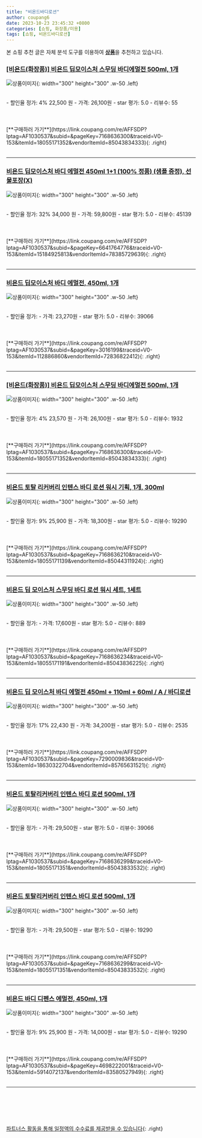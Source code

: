 ```yaml
---
title: "비욘드바디로션"
author: coupang6
date: 2023-10-23 23:45:32 +0800
categories: [쇼핑, 화장품/미용]
tags: [쇼핑, 비욘드바디로션]
---
```


본 쇼핑 추천 글은 자체 분석 도구를 이용하여 [**상품**](https://link.coupang.com/a/bao1ui)을 추천하고 있습니다.

### [[비욘드(화장품)] 비욘드 딥모이스처 스무딩 바디에멀전 500ml, 1개](https://link.coupang.com/re/AFFSDP?lptag=AF1030537&subid=&pageKey=7168636300&traceid=V0-153&itemId=18055171352&vendorItemId=85043834333)

![상품이미지](https://thumbnail9.coupangcdn.com/thumbnails/remote/230x230ex/image/vendor_inventory/2f60/b1b61b211f799247edca6212294ba12c449246f194748297d242aab4f0f5.jpg){: width="300" height="300" .w-50 .left}


<br>
- 할인율 정가: 4%  22,500   원
- 가격: 26,100원
- star 평가: 5.0
- 리뷰수: 55
<br>
<br>
<br>
<br>
[**구매하러 가기**](https://link.coupang.com/re/AFFSDP?lptag=AF1030537&subid=&pageKey=7168636300&traceid=V0-153&itemId=18055171352&vendorItemId=85043834333){: .right}
<br>
<br>

---

### [비욘드 딥모이스처 바디 에멀전 450ml 1+1 (100% 정품) (샘플 증정), 선물포장(X)](https://link.coupang.com/re/AFFSDP?lptag=AF1030537&subid=&pageKey=6641764776&traceid=V0-153&itemId=15184925813&vendorItemId=78385729639)

![상품이미지](https://thumbnail9.coupangcdn.com/thumbnails/remote/230x230ex/image/vendor_inventory/162f/d3d6a41dd5fefef56b3db5863f9871e1606cc502a983967b1874f1767ad5.jpg){: width="300" height="300" .w-50 .left}


<br>
- 할인율 정가: 32%  34,000   원
- 가격: 59,800원
- star 평가: 5.0
- 리뷰수: 45139
<br>
<br>
<br>
<br>
[**구매하러 가기**](https://link.coupang.com/re/AFFSDP?lptag=AF1030537&subid=&pageKey=6641764776&traceid=V0-153&itemId=15184925813&vendorItemId=78385729639){: .right}
<br>
<br>

---

### [비욘드 딥모이스처 바디 에멀전, 450ml, 1개](https://link.coupang.com/re/AFFSDP?lptag=AF1030537&subid=&pageKey=3016199&traceid=V0-153&itemId=112886860&vendorItemId=72836822412)

![상품이미지](https://thumbnail6.coupangcdn.com/thumbnails/remote/230x230ex/image/vendor_inventory/c231/7618856a529aa06bdee5cd4bf6ad8ac74a289a0b9e383f90f1d01a66ab2b.jpg){: width="300" height="300" .w-50 .left}


<br>
- 할인율 정가: 
- 가격: 23,270원
- star 평가: 5.0
- 리뷰수: 39066
<br>
<br>
<br>
<br>
[**구매하러 가기**](https://link.coupang.com/re/AFFSDP?lptag=AF1030537&subid=&pageKey=3016199&traceid=V0-153&itemId=112886860&vendorItemId=72836822412){: .right}
<br>
<br>

---

### [[비욘드(화장품)] 비욘드 딥모이스처 스무딩 바디에멀전 500ml, 1개](https://link.coupang.com/re/AFFSDP?lptag=AF1030537&subid=&pageKey=7168636300&traceid=V0-153&itemId=18055171352&vendorItemId=85043834333)

![상품이미지](https://thumbnail9.coupangcdn.com/thumbnails/remote/230x230ex/image/vendor_inventory/2f60/b1b61b211f799247edca6212294ba12c449246f194748297d242aab4f0f5.jpg){: width="300" height="300" .w-50 .left}


<br>
- 할인율 정가: 4%  23,570   원
- 가격: 26,100원
- star 평가: 5.0
- 리뷰수: 1932
<br>
<br>
<br>
<br>
[**구매하러 가기**](https://link.coupang.com/re/AFFSDP?lptag=AF1030537&subid=&pageKey=7168636300&traceid=V0-153&itemId=18055171352&vendorItemId=85043834333){: .right}
<br>
<br>

---

### [비욘드 토탈 리커버리 인텐스 바디 로션 워시 기획, 1개, 300ml](https://link.coupang.com/re/AFFSDP?lptag=AF1030537&subid=&pageKey=7168636210&traceid=V0-153&itemId=18055171139&vendorItemId=85044311924)

![상품이미지](https://thumbnail8.coupangcdn.com/thumbnails/remote/230x230ex/image/vendor_inventory/e38a/1b65cbad2f54814dc49afb10a6d9d5f124a9a9a1231848da08ab29c493df.jpg){: width="300" height="300" .w-50 .left}


<br>
- 할인율 정가: 9%  25,900   원
- 가격: 18,300원
- star 평가: 5.0
- 리뷰수: 19290
<br>
<br>
<br>
<br>
[**구매하러 가기**](https://link.coupang.com/re/AFFSDP?lptag=AF1030537&subid=&pageKey=7168636210&traceid=V0-153&itemId=18055171139&vendorItemId=85044311924){: .right}
<br>
<br>

---

### [비욘드 딥 모이스처 스무딩 바디 로션 워시 세트, 1세트](https://link.coupang.com/re/AFFSDP?lptag=AF1030537&subid=&pageKey=7168636234&traceid=V0-153&itemId=18055171191&vendorItemId=85043836225)

![상품이미지](https://thumbnail6.coupangcdn.com/thumbnails/remote/230x230ex/image/vendor_inventory/f7ac/1174015698dac72ddaff2aae0c323156db7eb9e6e9f7ebdced6118535fec.jpg){: width="300" height="300" .w-50 .left}


<br>
- 할인율 정가: 
- 가격: 17,600원
- star 평가: 5.0
- 리뷰수: 889
<br>
<br>
<br>
<br>
[**구매하러 가기**](https://link.coupang.com/re/AFFSDP?lptag=AF1030537&subid=&pageKey=7168636234&traceid=V0-153&itemId=18055171191&vendorItemId=85043836225){: .right}
<br>
<br>

---

### [비욘드 딥 모이스처 바디 에멀전 450ml + 110ml + 60ml / A / 바디로션](https://link.coupang.com/re/AFFSDP?lptag=AF1030537&subid=&pageKey=7290009836&traceid=V0-153&itemId=18630322704&vendorItemId=85765631521)

![상품이미지](https://thumbnail9.coupangcdn.com/thumbnails/remote/230x230ex/image/vendor_inventory/cb9b/40d7538c970406edc110476d173f8c603d0c336b8e2140cda9d52ec0adcd.jpg){: width="300" height="300" .w-50 .left}


<br>
- 할인율 정가: 17%  22,430   원
- 가격: 34,200원
- star 평가: 5.0
- 리뷰수: 2535
<br>
<br>
<br>
<br>
[**구매하러 가기**](https://link.coupang.com/re/AFFSDP?lptag=AF1030537&subid=&pageKey=7290009836&traceid=V0-153&itemId=18630322704&vendorItemId=85765631521){: .right}
<br>
<br>

---

### [비욘드 토탈리커버리 인텐스 바디 로션 500ml, 1개](https://link.coupang.com/re/AFFSDP?lptag=AF1030537&subid=&pageKey=7168636299&traceid=V0-153&itemId=18055171351&vendorItemId=85043833532)

![상품이미지](https://thumbnail9.coupangcdn.com/thumbnails/remote/230x230ex/image/vendor_inventory/7cb0/5f503cdfaf5f8b919c646eba84d321462932defd8f8ce5044a0c670882d0.jpg){: width="300" height="300" .w-50 .left}


<br>
- 할인율 정가: 
- 가격: 29,500원
- star 평가: 5.0
- 리뷰수: 39066
<br>
<br>
<br>
<br>
[**구매하러 가기**](https://link.coupang.com/re/AFFSDP?lptag=AF1030537&subid=&pageKey=7168636299&traceid=V0-153&itemId=18055171351&vendorItemId=85043833532){: .right}
<br>
<br>

---

### [비욘드 토탈리커버리 인텐스 바디 로션 500ml, 1개](https://link.coupang.com/re/AFFSDP?lptag=AF1030537&subid=&pageKey=7168636299&traceid=V0-153&itemId=18055171351&vendorItemId=85043833532)

![상품이미지](https://thumbnail9.coupangcdn.com/thumbnails/remote/230x230ex/image/vendor_inventory/7cb0/5f503cdfaf5f8b919c646eba84d321462932defd8f8ce5044a0c670882d0.jpg){: width="300" height="300" .w-50 .left}


<br>
- 할인율 정가: 
- 가격: 29,500원
- star 평가: 5.0
- 리뷰수: 19290
<br>
<br>
<br>
<br>
[**구매하러 가기**](https://link.coupang.com/re/AFFSDP?lptag=AF1030537&subid=&pageKey=7168636299&traceid=V0-153&itemId=18055171351&vendorItemId=85043833532){: .right}
<br>
<br>

---

### [비욘드 바디 디펜스 에멀전, 450ml, 1개](https://link.coupang.com/re/AFFSDP?lptag=AF1030537&subid=&pageKey=4698222001&traceid=V0-153&itemId=5914072137&vendorItemId=83580527949)

![상품이미지](https://thumbnail9.coupangcdn.com/thumbnails/remote/230x230ex/image/vendor_inventory/59c9/0fd66bd5e4924474f5deade103e832234cce19ffb855c86c9619eb2c52ca.jpg){: width="300" height="300" .w-50 .left}


<br>
- 할인율 정가: 9%  25,900   원
- 가격: 14,000원
- star 평가: 5.0
- 리뷰수: 19290
<br>
<br>
<br>
<br>
[**구매하러 가기**](https://link.coupang.com/re/AFFSDP?lptag=AF1030537&subid=&pageKey=4698222001&traceid=V0-153&itemId=5914072137&vendorItemId=83580527949){: .right}
<br>
<br>

---
<br><br><br><br><br> [파트너스 활동을 통해 일정액의 수수료를 제공받을 수 있습니다](https://link.coupang.com/a/bao1ui){: .right}